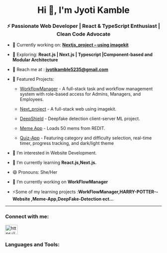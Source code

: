 <h1 align="center">Hi 👋, I'm Jyoti Kamble </h1>

<h3 align="center">⚡ Passionate Web Developer | React & TypeScript Enthusiast | Clean Code Advocate</h3>


- 🔭 Currently working on: **[Nextjs_project – using imagekit](https://github.com/Jyotikamble-creator/Nextjs_Project)**  

- 🌱 Exploring: **React.js | Next.js | Typescript |Component-based and  Modular Architecture**

<!-- - 💡 Constantly sharpening my skills through my [Android Practice Hub](https://github.com/Codexyze/practice_Set_Code) — a personal playground of concepts, mini-projects, and experiments.   -->

- 💌 Reach me at : **jyotikamble5235@gmail.com**

- 🧠 Featured Projects:
  - [WorkflowManager](https://github.com/Jyotikamble-creator/WorkFlowManager) - A full-stack task and workflow management system with role-based access for Admins, Managers, and Employees.

  - [Next_project](https://github.com/Jyotikamble-creator/Nextjs_Project) - A full-stack web using imagekit.

  - [DeepShield](https://github.com/Jyotikamble-creator/DeepFake-Detection) - Deepfake detection client-server ML project.

  - [Meme App](https://github.com/Jyotikamble-creator/Meme-App) - Loads 50 mems from REDIT.
  - [Quiz-App](https://github.com/Jyotikamble-creator/quiz-app) - Featuring category and difficulty selection, real-time timer, progress tracking, and dark/light theme














- 👀 I’m interested in Website Development.

- 🌱 I’m currently learning **React.js,Next.js.**

- 😄 Pronouns: She/Her

- 🔭 I’m currently working on **WorkFlowManager**


- ⚡Some of my learning projects :**WorkFlowManager,HARRY-POTTER--Website ,Meme-App,DeepFake-Detection ect...** 

---

<h3 align="left">Connect with me:</h3>

<p align="left">

  <a href="https://www.linkedin.com/in/jyoti-kamble-564870366/" target="blank"><img align="center" src="https://raw.githubusercontent.com/rahuldkjain/github-profile-readme-generator/master/src/images/icons/Social/linked-in-alt.svg" alt="https://www.linkedin.com/in/jyoti-kamble-564870366/" height="30" width="40" /></a>

<!-- <a href="https://instagram.com/ak__shay_s" target="blank"><img align="center" src="https://raw.githubusercontent.com/rahuldkjain/github-profile-readme-generator/master/src/images/icons/Social/instagram.svg" alt="ak__shay_s" height="30" width="40" /></a>
</p> -->


<h3 align="left">Languages and Tools:</h3>

<p align="left">

  

</p>

     